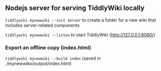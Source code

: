 ## Nodejs server for serving TiddlyWiki locally

`tiddlywiki mynewwiki --init server` to create a folder for a new wiki that includes server-related components

`tiddlywiki mynewwiki --listen` to start TiddlyWiki (http://127.0.0.1:8080/)

### Export an offline copy (index.html)

`tiddlywiki mynewwiki --build index` (saved in ./mynewwiko/output/index.html)


